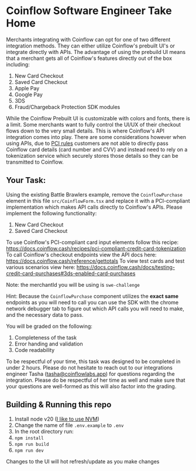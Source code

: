 # Coinflow Software Engineer Take Home

Merchants integrating with Coinflow can opt for one of two different integration methods. They can either utilize 
Coinflow's prebuilt UI's or integrate directly with APIs. The advantage of using the prebuild UI means that a 
merchant gets all of Coinflow's features directly out of the box including: 
1. New Card Checkout
2. Saved Card Checkout
3. Apple Pay
4. Google Pay
5. 3DS
6. Fraud/Chargeback Protection SDK modules

While the Coinflow Prebuilt UI is customizable with colors and fonts, there is a limit. Some merchants want to fully 
control the UI/UX of their checkout flows down to the very small details. This is where Coinflow's API integration
comes into play. There are some considerations however when using APIs, due to [PCI rules](https://www.pcisecuritystandards.org/standards/) customers are not
able to directly pass Coinflow card details (card number and CVV) and instead need to rely on a tokenization service
which securely stores those details so they can be transmitted to Coinflow. 

## Your Task:

Using the existing Battle Brawlers example, remove the `CoinflowPurchase` element in this file `src/CoinflowForm.tsx` 
and replace it with a PCI-compliant implementation which makes API calls directly to Coinflow's APIs. Please implement 
the following functionality: 

1. New Card Checkout
2. Saved Card Checkout

To use Coinflow's PCI-compliant card input elements follow this recipe: https://docs.coinflow.cash/recipes/pci-compliant-credit-card-tokenization
To call Coinflow's checkout endpoints view the API docs here: https://docs.coinflow.cash/reference/gettotals
To view test cards and test various scenarios view here: https://docs.coinflow.cash/docs/testing-credit-card-purchases#3ds-enabled-card-purchases

Note: the merchantId you will be using is `swe-challenge`

Hint: Because the `CoinflowPurchase` component utilizes the **exact same** endpoints as you will need to call you can use 
the SDK with the chrome network debugger tab to figure out which API calls you will need to make, and the necessary data
to pass.

You will be graded on the following: 
1. Completeness of the task
2. Error handing and validation
3. Code readability

To be respectful of your time, this task was designed to be completed in under 2 hours. Please do not hesitate to reach
out to our integrations engineer Tasha (tasha@coinflowlabs.app) for questions regarding the integration. Please do be
respectful of her time as well and make sure that your questions are well-formed as this will also factor into the grading.

## Building & Running this repo

1. Install node v20 ([I like to use NVM](https://www.freecodecamp.org/news/node-version-manager-nvm-install-guide/))
2. Change the name of file `.env.example` to `.env`
3. In the root directory run: 
4. `npm install`
5. `npm run build`
6. `npm run dev`

Changes to the UI will hot refresh/update as you make changes

